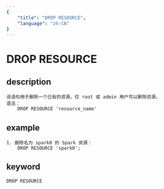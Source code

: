 ```yaml
---
{
    "title": "DROP RESOURCE",
    "language": "zh-CN"
}
---
```


<!-- 
Licensed to the Apache Software Foundation (ASF) under one
or more contributor license agreements.  See the NOTICE file
distributed with this work for additional information
regarding copyright ownership.  The ASF licenses this file
to you under the Apache License, Version 2.0 (the
"License"); you may not use this file except in compliance
with the License.  You may obtain a copy of the License at

  http://www.apache.org/licenses/LICENSE-2.0

Unless required by applicable law or agreed to in writing,
software distributed under the License is distributed on an
"AS IS" BASIS, WITHOUT WARRANTIES OR CONDITIONS OF ANY
KIND, either express or implied.  See the License for the
specific language governing permissions and limitations
under the License.
-->

# DROP RESOURCE
## description
    该语句用于删除一个已有的资源。仅 root 或 admin 用户可以删除资源。
    语法：
        DROP RESOURCE 'resource_name'

## example
    1. 删除名为 spark0 的 Spark 资源：
        DROP RESOURCE 'spark0';

## keyword
    DROP RESOURCE

